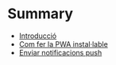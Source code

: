 # Summary

* [Introducció](README.md)
* [Com fer la PWA instal·lable](chapter1.md)
* [Enviar notificacions push](notificacions-push.md)

